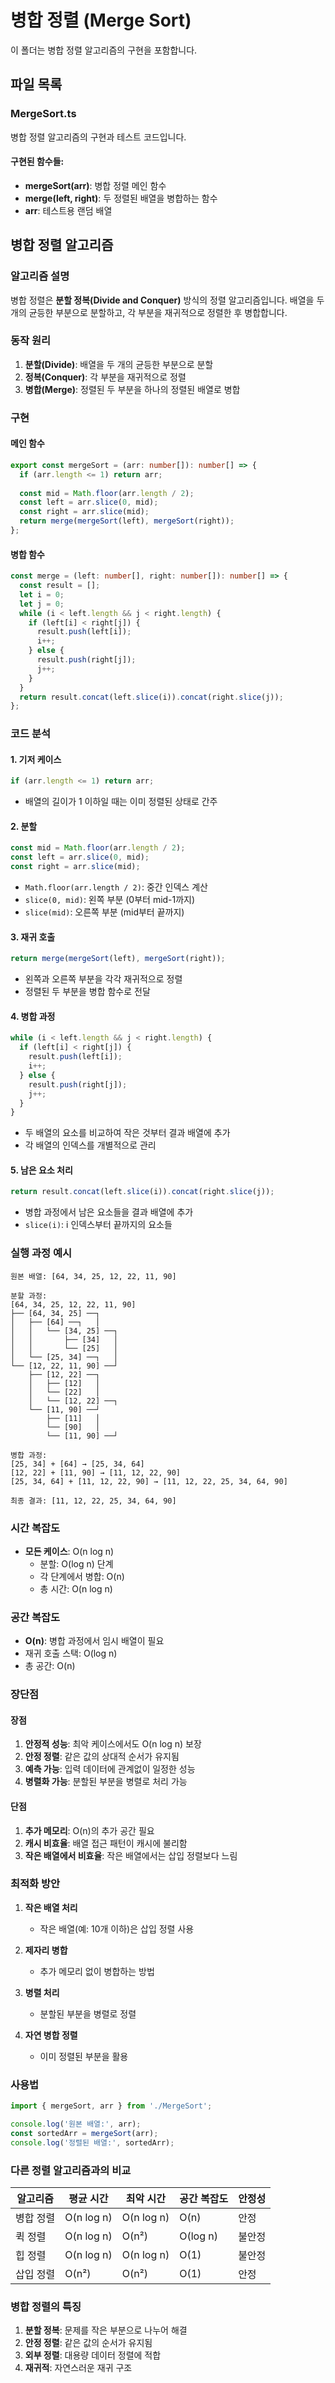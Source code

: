 # 병합 정렬 (Merge Sort)

이 폴더는 병합 정렬 알고리즘의 구현을 포함합니다.

## 파일 목록

### MergeSort.ts
병합 정렬 알고리즘의 구현과 테스트 코드입니다.

#### 구현된 함수들:

- **mergeSort(arr)**: 병합 정렬 메인 함수
- **merge(left, right)**: 두 정렬된 배열을 병합하는 함수
- **arr**: 테스트용 랜덤 배열

## 병합 정렬 알고리즘

### 알고리즘 설명
병합 정렬은 **분할 정복(Divide and Conquer)** 방식의 정렬 알고리즘입니다. 배열을 두 개의 균등한 부분으로 분할하고, 각 부분을 재귀적으로 정렬한 후 병합합니다.

### 동작 원리

1. **분할(Divide)**: 배열을 두 개의 균등한 부분으로 분할
2. **정복(Conquer)**: 각 부분을 재귀적으로 정렬
3. **병합(Merge)**: 정렬된 두 부분을 하나의 정렬된 배열로 병합

### 구현

#### 메인 함수
```typescript
export const mergeSort = (arr: number[]): number[] => {
  if (arr.length <= 1) return arr;
  
  const mid = Math.floor(arr.length / 2);
  const left = arr.slice(0, mid);
  const right = arr.slice(mid);
  return merge(mergeSort(left), mergeSort(right));
};
```

#### 병합 함수
```typescript
const merge = (left: number[], right: number[]): number[] => {
  const result = [];
  let i = 0;
  let j = 0;
  while (i < left.length && j < right.length) {
    if (left[i] < right[j]) {
      result.push(left[i]);
      i++;
    } else {
      result.push(right[j]);
      j++;
    }
  }
  return result.concat(left.slice(i)).concat(right.slice(j));
};
```

### 코드 분석

#### 1. 기저 케이스
```typescript
if (arr.length <= 1) return arr;
```
- 배열의 길이가 1 이하일 때는 이미 정렬된 상태로 간주

#### 2. 분할
```typescript
const mid = Math.floor(arr.length / 2);
const left = arr.slice(0, mid);
const right = arr.slice(mid);
```
- `Math.floor(arr.length / 2)`: 중간 인덱스 계산
- `slice(0, mid)`: 왼쪽 부분 (0부터 mid-1까지)
- `slice(mid)`: 오른쪽 부분 (mid부터 끝까지)

#### 3. 재귀 호출
```typescript
return merge(mergeSort(left), mergeSort(right));
```
- 왼쪽과 오른쪽 부분을 각각 재귀적으로 정렬
- 정렬된 두 부분을 병합 함수로 전달

#### 4. 병합 과정
```typescript
while (i < left.length && j < right.length) {
  if (left[i] < right[j]) {
    result.push(left[i]);
    i++;
  } else {
    result.push(right[j]);
    j++;
  }
}
```
- 두 배열의 요소를 비교하여 작은 것부터 결과 배열에 추가
- 각 배열의 인덱스를 개별적으로 관리

#### 5. 남은 요소 처리
```typescript
return result.concat(left.slice(i)).concat(right.slice(j));
```
- 병합 과정에서 남은 요소들을 결과 배열에 추가
- `slice(i)`: i 인덱스부터 끝까지의 요소들

### 실행 과정 예시

```
원본 배열: [64, 34, 25, 12, 22, 11, 90]

분할 과정:
[64, 34, 25, 12, 22, 11, 90]
├── [64, 34, 25] ──┐
│   ├── [64] ──┐   │
│   │   └── [34, 25] ──┐
│   │       ├── [34]   │
│   │       └── [25]   │
│   └── [25, 34] ──┐   │
└── [12, 22, 11, 90] ──┘
    ├── [12, 22] ──┐
    │   ├── [12]   │
    │   └── [22]   │
    │   └── [12, 22] ──┐
    └── [11, 90] ──┘
        ├── [11]   │
        └── [90]   │
        └── [11, 90] ──┘

병합 과정:
[25, 34] + [64] → [25, 34, 64]
[12, 22] + [11, 90] → [11, 12, 22, 90]
[25, 34, 64] + [11, 12, 22, 90] → [11, 12, 22, 25, 34, 64, 90]

최종 결과: [11, 12, 22, 25, 34, 64, 90]
```

### 시간 복잡도

- **모든 케이스**: O(n log n)
  - 분할: O(log n) 단계
  - 각 단계에서 병합: O(n)
  - 총 시간: O(n log n)

### 공간 복잡도

- **O(n)**: 병합 과정에서 임시 배열이 필요
- 재귀 호출 스택: O(log n)
- 총 공간: O(n)

### 장단점

#### 장점
1. **안정적 성능**: 최악 케이스에서도 O(n log n) 보장
2. **안정 정렬**: 같은 값의 상대적 순서가 유지됨
3. **예측 가능**: 입력 데이터에 관계없이 일정한 성능
4. **병렬화 가능**: 분할된 부분을 병렬로 처리 가능

#### 단점
1. **추가 메모리**: O(n)의 추가 공간 필요
2. **캐시 비효율**: 배열 접근 패턴이 캐시에 불리함
3. **작은 배열에서 비효율**: 작은 배열에서는 삽입 정렬보다 느림

### 최적화 방안

1. **작은 배열 처리**
   - 작은 배열(예: 10개 이하)은 삽입 정렬 사용

2. **제자리 병합**
   - 추가 메모리 없이 병합하는 방법

3. **병렬 처리**
   - 분할된 부분을 병렬로 정렬

4. **자연 병합 정렬**
   - 이미 정렬된 부분을 활용

### 사용법

```typescript
import { mergeSort, arr } from './MergeSort';

console.log('원본 배열:', arr);
const sortedArr = mergeSort(arr);
console.log('정렬된 배열:', sortedArr);
```

### 다른 정렬 알고리즘과의 비교

| 알고리즘 | 평균 시간 | 최악 시간 | 공간 복잡도 | 안정성 |
|---------|----------|----------|------------|--------|
| 병합 정렬 | O(n log n) | O(n log n) | O(n) | 안정 |
| 퀵 정렬 | O(n log n) | O(n²) | O(log n) | 불안정 |
| 힙 정렬 | O(n log n) | O(n log n) | O(1) | 불안정 |
| 삽입 정렬 | O(n²) | O(n²) | O(1) | 안정 |

### 병합 정렬의 특징

1. **분할 정복**: 문제를 작은 부분으로 나누어 해결
2. **안정 정렬**: 같은 값의 순서가 유지됨
3. **외부 정렬**: 대용량 데이터 정렬에 적합
4. **재귀적**: 자연스러운 재귀 구조 
